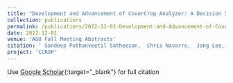 ```yaml
---
title: "Development and Advancement of CoverCrop Analyzer: A Decision Support Web Application for Cover Crop Management"
collection: publications
permalink: /publications/2022-12-01-Development-and-Advancement-of-CoverCrop-Analyzer-A-Decision-Support-Web-Application-for-Cover-Crop-Management
date: 2022-12-01
venue: 'AGU Fall Meeting Abstracts'
citation: ' Sandeep Puthanveetil Satheesan,  Chris Navarro,  Jong Lee,  Gowtham Naraharisetty,  Lisa Gatzke,  Rishabh Gupta,  Rabin Bhattarai,  Trent Ford,  Shalamar D. Armstrong,  Jonathan Coppess, &quot;Development and Advancement of CoverCrop Analyzer: A Decision Support Web Application for Cover Crop Management.&quot; AGU Fall Meeting Abstracts, 2022.'
project: 'CCROP'
---
```

Use [Google Scholar](https://scholar.google.com/scholar?q=Development+and+Advancement+of+CoverCrop+Analyzer:+A+Decision+Support+Web+Application+for+Cover+Crop+Management){:target="_blank"} for full citation